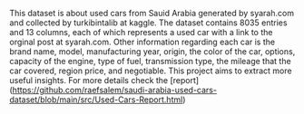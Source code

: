 This dataset is about used cars from Sauid Arabia generated by syarah.com and collected by turkibintalib at kaggle.
The dataset contains 8035 entries and 13 columns, each of which represents a used car with a link to  the orginal post at syarah.com. Other information regarding each car is the brand name, model, manufacturing year, origin, the color of the car, options, capacity of the engine, type of fuel, transmission type, the mileage that the car covered, region price, and negotiable.
This project aims to extract more useful insights.
For more details check the [report] (https://github.com/raefsalem/saudi-arabia-used-cars-dataset/blob/main/src/Used-Cars-Report.html)